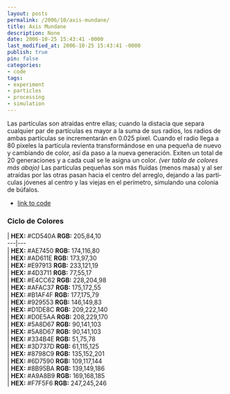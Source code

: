 ```yaml
---
layout: posts
permalink: /2006/10/axis-mundane/
title: Axis Mundane
description: None
date: 2006-10-25 15:43:41 -0000
last_modified_at: 2006-10-25 15:43:41 -0000
publish: true
pin: false
categories:
- code
tags:
- experiment
- particles
- processing
- simulation
---
```

Las partí­culas son atraí­das entre ellas; cuando la distacia que separa cualquier par de partí­culas es mayor a la suma de sus radios, los radios de ambas partí­culas se incrementarán en 0.025 pixel. Cuando el radio llega a 80 pixeles la partí­cula revienta transformándose en una pequeña de nuevo y cambiando de color, así da paso a la nueva generación. Exiten un total de 20 generaciones y a cada cual se le asigna un color. _(ver tabla de colores más abajo)_ Las partí­culas pequeñas son más fluí­das (menos masa) y al ser atraí­das por las otras pasan hacia el centro del arreglo, dejando a las partí­culas jóvenes al centro y las viejas en el perí­metro, simulando una colonia de búfalos.

* [link to code](http://www.herbertspencer.net/processing/particles7/ "Link al código fuente para Processing")

### Ciclo de Colores

| **HEX:** #CD540A **RGB:** 205,84,10  
---|---  
| **HEX:** #AE7450 **RGB:** 174,116,80  
| **HEX:** #AD611E **RGB:** 173,97,30  
| **HEX:** #E97913 **RGB:** 233,121,19  
| **HEX:** #4D3711 **RGB:** 77,55,17  
| **HEX:** #E4CC62 **RGB:** 228,204,98  
| **HEX:** #AFAC37 **RGB:** 175,172,55  
| **HEX:** #B1AF4F **RGB:** 177,175,79  
| **HEX:** #929553 **RGB:** 146,149,83  
| **HEX:** #D1DE8C **RGB:** 209,222,140  
| **HEX:** #D0E5AA **RGB:** 208,229,170  
| **HEX:** #5A8D67 **RGB:** 90,141,103  
| **HEX:** #5A8D67 **RGB:** 90,141,103  
| **HEX:** #334B4E **RGB:** 51,75,78  
| **HEX:** #3D737D **RGB:** 61,115,125  
| **HEX:** #8798C9 **RGB:** 135,152,201  
| **HEX:** #6D7590 **RGB:** 109,117,144  
| **HEX:** #8B95BA **RGB:** 139,149,186  
| **HEX:** #A9A8B9 **RGB:** 169,168,185  
| **HEX:** #F7F5F6 **RGB:** 247,245,246
